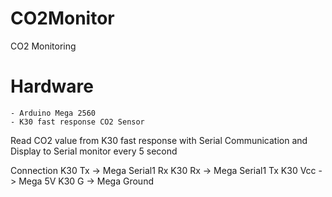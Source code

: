 # CO2Monitor
CO2 Monitoring 

# Hardware
    - Arduino Mega 2560
    - K30 fast response CO2 Sensor

Read CO2 value from K30 fast response with Serial Communication 
and Display to Serial monitor every 5 second

Connection
K30 Tx  -> Mega Serial1 Rx
K30 Rx  -> Mega Serial1 Tx
K30 Vcc -> Mega 5V
K30 G   -> Mega Ground

